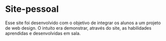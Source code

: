 # Site-pessoal
Esse site foi desenvolvido com o objetivo de integrar os alunos a um projeto de web design. O intuito era demonstrar, através do site, as habilidades aprendidas e desenvolvidas em sala.
